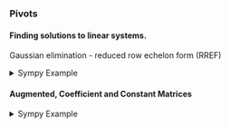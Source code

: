 ### Pivots

#### Finding solutions to linear systems.

Gaussian elimination - reduced row echelon form (RREF)

<details>
  <summary>Sympy Example</summary>

```python
from sympy import Matrix

# Define the augmented matrix
augmented_matrix = Matrix([[1, 2, -3, 4],
                           [2, 4, -6, 8],
                           [3, 6, -9, 12]])

# Perform Gaussian elimination
reduced_row_echelon_form = augmented_matrix.rref()

# Print the reduced row echelon form
print("Reduced Row Echelon Form:")
print(reduced_row_echelon_form[0])

# Reduced Row Echelon Form:
# Matrix([[1, 2, -3, 4], [0, 0, 0, 0], [0, 0, 0, 0]])
```
</details>

#### Augmented, Coefficient and Constant Matrices

<details>
  <summary>Sympy Example</summary>

```python
from sympy import Matrix

# Define the augmented matrix
augmented_matrix = Matrix([[1, 2, -3, 4],
                           [2, 4, -6, 8],
                           [3, 6, -9, 12]])

# Coefficient Matrix
coefficient_matrix = augmented_matrix[:, :-1]

# Constant Matrix
constant_matrix = augmented_matrix[:, -1:]

# Print the reduced row echelon form
print("Coefficient Matrix:", coefficient_matrix)
print("Constant Matrix:", constant_matrix)

# Coefficient Matrix: Matrix([[1, 2, -3], [2, 4, -6], [3, 6, -9]])
# Constant Matrix: Matrix([[4], [8], [12]])
```
</details>
